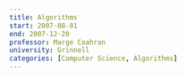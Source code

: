 ```yaml
---
title: Algorithms
start: 2007-08-01
end: 2007-12-20
professor: Marge Coahran
university: Grinnell
categories: [Computer Science, Algorithms]
---
```


